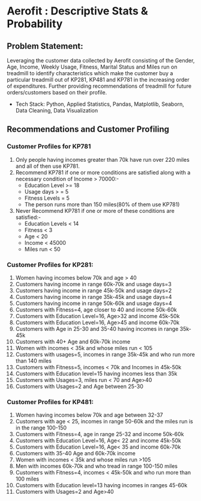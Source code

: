# Aerofit : Descriptive Stats & Probability
## Problem Statement:
Leveraging the customer data collected by Aerofit consisting of the Gender, Age, Income, Weekly Usage, Fitness, Marital Status and Miles run on treadmill to identify characteristics which make the customer buy a particular treadmill out of KP281, KP481 and KP781 in the increasing order of expenditures. Further providing recommendations of treadmill for future orders/customers based on their profile.

* Tech Stack: Python, Applied Statistics, Pandas, Matplotlib, Seaborn, Data Cleaning, Data Visualization
## Recommendations and Customer Profiling
### Customer Profiles for KP781
1) Only people having incomes greater than 70k have run over 220 miles and all of then use KP781.
2) Recommend KP781 if one or more conditions are satisfied along with a necessary condition of Income > 70000:-
    - Education Level >= 18
    - Usage days > = 5 
    - Fitness Levels = 5 
    - The person runs more than 150 miles(80% of them use KP781)
3) Never Recommend KP781 if one or more of these conditions are satisfied:-
    -  Education Levels < 14
    -  Fitness < 3
    -  Age < 20
    -  Income < 45000
    -  Miles run < 50

### Customer Profiles for KP281:

1) Women having incomes below 70k and age > 40 
2) Customers having income in range 60k-70k and usage days=3 
3) Customers having income in range 45k-50k and usage days=2 
4) Customers having income in range 35k-45k and usage days=4 
5) Customers having income in range 50k-60k and usage days=4
6) Customers with Fitness=4, age closer to 40 and income 50k-60k
7) Customers with Education Level=16, Age>32 and income 45k-50k
8) Customers with Education Level=16, Age>45 and income 60k-70k
9) Customers with Age in 25-30 and 35-40 having incomes in range 35k-45k 
10) Customers with 40+ Age and 60k-70k income
11) Women with incomes < 35k and whose miles run < 105 
12) Customers with usages=5, incomes in range 35k-45k and who run more than 140 miles
13) Customers with Fitness=5, incomes < 70k and Incomes in 45k-50k
14) Customers with Education level=15 having incomes less than 35k
15) Customers with Usages=3, miles run < 70 and Age>40
16) Customers with Usages=2 and Age between 25-30

### Customer Profiles for KP481:

1) Women having incomes below 70k and age between 32-37 
2) Customers with age < 25, incomes in range 50-60k and the miles run is in the range 100-150
3) Customers with Fitness=4, age in range 25-32 and income 50k-60k
4) Customers with Education Level=16, Age< 22 and income 45k-50k
5) Customers with Education Level=16, Age< 35 and income 60k-70k
6) Customers with 35-40 Age and 60k-70k income
7) Women with incomes < 35k and whose miles run >105
8) Men with incomes 60k-70k and who tread in range 100-150 miles 
9) Customers with Fitness=4, incomes < 45k-50k and who run more than 100 miles
10) Customers with Education level=13 having incomes in ranges 45-60k
11) Customers with Usages=2 and Age>40
